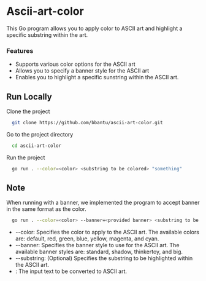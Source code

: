 
# Ascii-art-color

This Go program allows you to apply color to ASCII art and highlight a specific substring within the art.


### Features

- Supports various color options for the ASCII art
- Allows you to specify a banner style for the ASCII art
- Enables you to highlight a specific sunstring within the ASCII art.

## Run Locally

Clone the project

```bash
  git clone https://github.com/bbantu/ascii-art-color.git
```

Go to the project directory

```bash
  cd ascii-art-color
```

Run the project

```bash
  go run . --color=<color> <substring to be colored> "something"
```
## Note
 When running with a banner, we implemented the program to accept banner in the same format as the color.
```bash
  go run . --color=<color> --banner=<provided banner> <substring to be colored> "something"
```

-   --color: Specifies the color to apply to the ASCII art. The available colors are: default, red, green, blue, yellow, magenta, and cyan.
-    --banner: Specifies the banner style to use for the ASCII art. The available banner styles are: standard, shadow, thinkertoy, and big.
-    --substring: (Optional) Specifies the substring to be highlighted within the ASCII art.
-    <text>: The input text to be converted to ASCII art.

